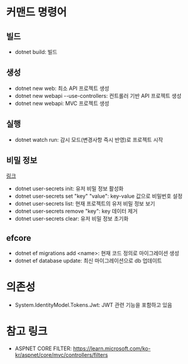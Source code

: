 # 커맨드 명령어
## 빌드
- dotnet build: 빌드
## 생성
- dotnet new web: 최소 API 프로젝트 생성
- dotnet new webapi --use-controllers: 컨트롤러 기반 API 프로젝트 생성
- dotnet new webapi: MVC 프로젝트 생성
## 실행
- dotnet watch run: 감시 모드(변경사항 즉시 반영)로 프로젝트 시작
## 비밀 정보
[링크](https://learn.microsoft.com/en-us/aspnet/core/security/app-secrets)

- dotnet user-secrets init: 유저 비밀 정보 활성화
- dotnet user-secrets set "key" "value": key-value 값으로 비밀번호 설정
- dotnet user-secrets list: 현재 프로젝트의 유저 비밀 정보 보기
- dotnet user-secrets remove "key": key 데이터 제거
- dotnet user-secrets clear: 유저 비밀 정보 초기화
## efcore
- dotnet ef migrations add &lt;name&gt;: 현재 코드 정의로 마이그레이션 생성
- dotnet ef database update: 최신 마이그레이션으로 db 업데이트


# 의존성
- System.IdentityModel.Tokens.Jwt: JWT 관련 기능을 포함하고 있음


# 참고 링크
- ASPNET CORE FILTER: https://learn.microsoft.com/ko-kr/aspnet/core/mvc/controllers/filters